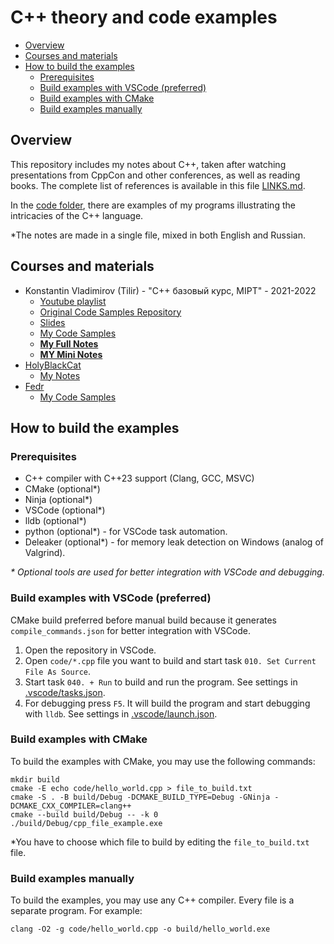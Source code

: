 # C++ theory and code examples

- [Overview](#overview)
- [Courses and materials](#courses-and-materials)
- [How to build the examples](#how-to-build-the-examples)
  - [Prerequisites](#prerequisites)
  - [Build examples with VSCode (preferred)](#build-examples-with-vscode-preferred)
  - [Build examples with CMake](#build-examples-with-cmake)
  - [Build examples manually](#build-examples-manually)

## Overview

This repository includes my notes about C++, taken after watching presentations from CppCon and other conferences, as well as reading books. The complete list of references is available in this file [LINKS.md](/LINKS.md).

In the [code folder](/code), there are examples of my programs illustrating the intricacies of the C++ language.

*The notes are made in a single file, mixed in both English and Russian.

## Courses and materials

- Konstantin Vladimirov (Tilir) - "C++ базовый курс, MIPT" - 2021-2022
  - [Youtube playlist](https://www.youtube.com/playlist?list=PL3BR09unfgciJ1_K_E914nohpiOiHnpsK)
  - [Original Code Samples Repository](https://github.com/tilir/cpp-graduate)
  - [Slides](https://sourceforge.net/projects/cpp-lects-rus/files/cpp-graduate/)
  - [My Code Samples](/code/tilir_basics/)
  - [**My Full Notes**](TILIR_BASICS_FULL.md)
  - [**MY Mini Notes**](TILIR_BASICS_MINI.md)
- [HolyBlackCat](https://github.com/HolyBlackCat)
  - [My Notes](HOLYBLACKCAT.md)
- [Fedr](https://github.com/Fedr)
  - [My Code Samples](/code/fedr/)

## How to build the examples

### Prerequisites

- C++ compiler with C++23 support (Clang, GCC, MSVC)
- CMake (optional*)
- Ninja (optional*)
- VSCode (optional*)
- lldb (optional*)
- python (optional*) - for VSCode task automation.
- Deleaker (optional*) - for memory leak detection on Windows (analog of Valgrind).

_* Optional tools are used for better integration with VSCode and debugging._

### Build examples with VSCode (preferred)

CMake build preferred before manual build because it generates `compile_commands.json` for better integration with VSCode.

1. Open the repository in VSCode.
2. Open `code/*.cpp` file you want to build and start task `010. Set Current File As Source`.
3. Start task `040. + Run` to build and run the program. See settings in [.vscode/tasks.json](.vscode/tasks.json).
4. For debugging press `F5`. It will build the program and start debugging with `lldb`. See settings in [.vscode/launch.json](.vscode/launch.json).

### Build examples with CMake

To build the examples with CMake, you may use the following commands:

```
mkdir build
cmake -E echo code/hello_world.cpp > file_to_build.txt
cmake -S . -B build/Debug -DCMAKE_BUILD_TYPE=Debug -GNinja -DCMAKE_CXX_COMPILER=clang++
cmake --build build/Debug -- -k 0
./build/Debug/cpp_file_example.exe
```

*You have to choose which file to build by editing the `file_to_build.txt` file.

### Build examples manually

To build the examples, you may use any C++ compiler. Every file is a separate program. For example:

```
clang -O2 -g code/hello_world.cpp -o build/hello_world.exe
```
